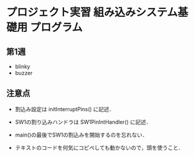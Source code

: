 プロジェクト実習 組み込みシステム基礎用 プログラム
===================

第1週
---------
* blinky
* buzzer

注意点
---------
* 割込み設定は initInterruptPins() に記述．
* SW1の割り込みハンドラは SW1PinIntHandler() に記述．
* main()の最後でSW1の割込みを開始するのを忘れない．

* テキストのコードを何気にコピペしても動かないので，頭を使うこと．
